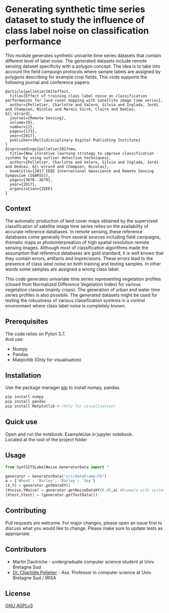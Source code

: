 # Generating synthetic time series dataset to study the influence of class label noise on classification performance

This module generates synthetic univarite time series datasets that contain different level of label noise. The generated datasets include remote sensing dataset specificity with a polygon concept. The idea is to take into account the field campaign protocols where sample labels are assigned by polygons describing for example crop fields.
This code supports the following journal and conference papers:
```
@article{pelletier2017effect,
  title={Effect of training class label noise on classification performances for land cover mapping with satellite image time series},
  author={Pelletier, Charlotte and Valero, Silvia and Inglada, Jordi and Champion, Nicolas and Marais Sicre, Claire and Dedieu, G{\'e}rard},
  journal={Remote Sensing},
  volume={9},
  number={2},
  pages={173},
  year={2017},
  publisher={Multidisciplinary Digital Publishing Institute}
}
@inproceedings{pelletier2017new,
  title={New iterative learning strategy to improve classification systems by using outlier detection techniques},
  author={Pelletier, Charlotte and Valero, Silvia and Inglada, Jordi and Dedieu, G{\'e}rard and Champion, Nicolas},
  booktitle={2017 IEEE International Geoscience and Remote Sensing Symposium (IGARSS)},
  pages={3676--3679},
  year={2017},
  organization={IEEE}
}
```


## Context

The automatic production of land cover maps obtained by the supervised classification of satellite image time series relies on the availability of accurate reference databases. In remote sensing, these reference databases come generally from several sources including field campaigns, thematic maps or photointerpreation of high spatial resolution remote sensing images. Although most of classification algorithms made the assumption that reference databases are gold standard, it is well known that they contain errors, artifacts and imprecisions. These errors lead to the presence of class label noise on both training and testing samples. In other words some samples are assigned a wrong class label.

This code generates univariate time series representing vegetation profiles (closed from Normalized Difference Vegetation Index) for various vegetation classes (mainly crops). The generation of urban and water time series profiles is also possible.
The generated datasets might be used for testing the robustness of various classification systems in a control environment where class label noise is completely known. 


## Prerequisites

The code relies on Pyton 3.7.\
And use:
- Numpy
- Pandas
- Matplotlib (Only for visualisation)

## Installation

Use the package manager [pip](https://pip.pypa.io/en/stable/) to install numpy, pandas.

```bash
pip install numpy
pip install pandas
pip install Matplotlib # (Only for visualisation)
```

## Quick use

Open and run the notebook: ExampleUse in jupyter notebook.\
Located at the root of the project folder

## Usage

```python
from SyntSITSLabelNoise.GeneratorData import *

generator = GeneratorData("src/dataFrame.h5")
a = {'Wheat': 'Barley', 'Barley': 'Soy'}
(X,Y) = generator.getDataXY() 
(Xnoise,YNoise) = generator.getNoiseDataXY(0.05,a) #Example with systematic change label noise
(Xtest,Ytest) = (generator.getTestData())
```

## Contributing
Pull requests are welcome. For major changes, please open an issue first to discuss what you would like to change.
Please make sure to update tests as appropriate.

## Contributors
 - Martin Dautriche - undergraduate computer science student at Univ. Bretagne Sud
 - [Dr. Charlotte Pelletier](https://sites.google.com/site/charpelletier) - Ass. Professor in computer science at Univ. Bretagne Sud / IRISA
 
## License
[GNU AGPLv3](https://choosealicense.com/licenses/agpl-3.0/)

